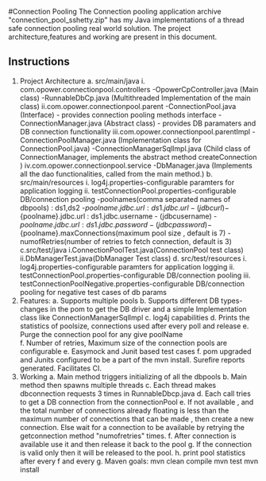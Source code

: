 #Connection Pooling
The Connection pooling application archive "connection_pool_sshetty.zip" has my Java implementations of a thread safe connection pooling real world solution.
The project architecture,features and working are present in this document.

## Instructions
1. Project Architecture
	a. src/main/java
		i. com.opower.connectionpool.controllers
			-OpowerCpController.java (Main class)
			-RunnableDbCp.java (Multithreaded Implementation of the main class)
		ii.com.opower.connectionpool.parent
			-ConnectionPool.java (Interface) - provides connection pooling methods interface
			-ConnectionManager.java (Abstract class) - provides DB paramaters and DB connection functionality
		iii.com.opower.connectionpool.parentImpl
			-ConnectionPoolManager.java (Implementation class for ConnectionPool.java)
			-ConnectionManagerSqlImpl.java (Child class of ConnectionManager, implements the abstract method createConnection )
		iv.com.opower.connectionpool.service
			-DbManager.java (Implements all the dao functionalities, called from the main method.)
	b. 	src/main/resources
		i.  log4j.properties-configurable paramters for application logging
		ii. testConnectionPool.properties-configurable DB/connection pooling 
			-poolnames(comma separated names of dbpools) : ds1,ds2
			-${poolname}.jdbc.url : ds1.jdbc.url - (jdbcurl)
			-${poolname}.jdbc.url : ds1.jdbc.username - (jdbcusername)
			-${poolname}.jdbc.url : ds1.jdbc.password - (jdbcpassword)
			-${poolname}.maxConnections(maximum pool size , default is 7)
			-numofRetries(number of retries to fetch connection, default is 3)
	c.src/test/java
		i.ConnectionPoolTest.java(ConnectionPool test class)
		ii.DbManagerTest.java(DbManager Test class)
	d. src/test/resources
		i.  log4j.properties-configurable paramters for application logging
		ii. testConnectionPool.properties-configurable DB/connection pooling 
		iii. testConnectionPoolNegative.properties-configurable DB/connection pooling for negative test cases of db params
2. Features:
	a. Supports multiple pools
	b. Supports different DB types- changes in the pom to get the DB driver and a simple Implementation class like ConnectionManagerSqlImpl
	c. log4j capabilities
	d. Prints the statistics of poolsize, connections used after every poll and release
	e. Purge the connection pool for any give poolName	
	f. Number of retries, Maximum size of the connection pools are configurable
	e. Easymock and Junit based test cases
	f. pom upgraded and Junits configured to be a part of the mvn install. Surefire reports generated. Facilitates CI. 	
3. Working
	a. Main method triggers initializing of all the dbpools
	b. Main method then spawns multiple threads
	c. Each thread makes dbconnection requests 3 times in RunnableDbcp.java
	d. Each call tries to get a DB connection from the connectionPool
	e. If not available , and the total number of connections already floating is less than the maximum number of connections that can be made , then create a new connection. Else wait for a connection to be available by retrying the getconnection method "numofretries" times.
	f. After connection is available use it and then release it back to the pool
	g. If the connection is valid only then it will be released to the pool.
	h. print pool statistics after every f and every g.
Maven goals:
mvn clean compile
mvn test
mvn install
